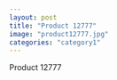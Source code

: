 ```yaml
---
layout: post
title: "Product 12777"
image: "product12777.jpg"
categories: "category1"
---
```

Product 12777
